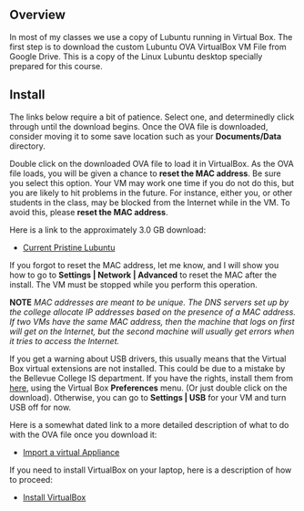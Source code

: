 ## Overview

In most of my classes we use a copy of Lubuntu running in Virtual Box. The first step is to download the custom Lubuntu OVA VirtualBox VM File from Google Drive. This is a copy of the Linux Lubuntu desktop specially prepared for this course.

## Install

The links below require a bit of patience. Select one, and determinedly click through until the download begins. Once the OVA file is downloaded, consider moving it to some save location such as your **Documents/Data** directory.

Double click on the downloaded OVA file to load it in VirtualBox. As the OVA file loads, you will be given a chance to **reset the MAC address**. Be sure you select this option. Your VM may work one time if you do not do this, but you are likely to hit problems in the future. For instance, either you, or other students in the class, may be blocked from the Internet while in the VM. To avoid this, please **reset the MAC address**.

Here is a link to the approximately 3.0 GB download:

- [Current Pristine Lubuntu](http://bit.ly/pristine-2017-08-a)

If you forgot to reset the MAC address, let me know, and I will show you how to go to **Settings | Network | Advanced** to reset the MAC after the install. The VM must be stopped while you perform this operation.

**NOTE** _MAC addresses are meant to be unique. The DNS servers set up by the college allocate IP addresses based on the presence of a MAC address. If two VMs have the same MAC address, then the machine that logs on first will get on the Internet, but the second machine will usually get errors when it tries to access the Internet._

If you get a warning about USB drivers, this usually means that the Virtual Box virtual extensions are not installed. This could be due to a mistake by the Bellevue College IS department. If you have the rights, install them from [here](https://www.virtualbox.org/wiki/Downloads), using the Virtual Box **Preferences** menu. (Or just double click on the download). Otherwise, you can go to **Settings | USB** for your VM and turn USB off for now.

Here is a somewhat dated link to a more detailed description of what to do with the OVA file once you download it:

- [Import a virtual Appliance][import-virtual]

If you need to install VirtualBox on your laptop, here is a description of how to proceed:

- [Install VirtualBox][instvbox]

[import-virtual]: http://www.elvenware.com/charlie/development/cloud/virtualization.html#importing-an-appliance
[instvbox]: http://www.elvenware.com/charlie/os/linux/VirtualBox.html#virtualbox
